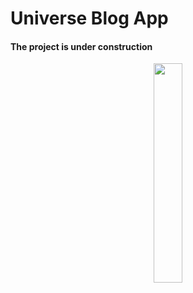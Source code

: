 # Universe Blog App

#### The project is under construction

<div style="width:100%;text-align:center">
<img src="https://progress-bar.dev/1/?title=progress" width="30%" />
</div>
